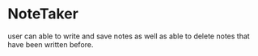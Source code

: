 # NoteTaker
user can able to write and save notes as well as able to delete notes that have been written before.